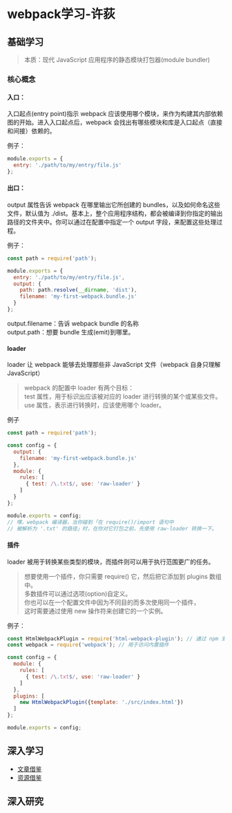 # webpack学习-许荻

## 基础学习
>本质：现代 JavaScript 应用程序的静态模块打包器(module bundler)

### 核心概念
#### 入口：
入口起点(entry point)指示 webpack 应该使用哪个模块，来作为构建其内部依赖图的开始。进入入口起点后，webpack 会找出有哪些模块和库是入口起点（直接和间接）依赖的。

例子：
```javascript
module.exports = {
  entry: './path/to/my/entry/file.js'
};
```

#### 出口：
output 属性告诉 webpack 在哪里输出它所创建的 bundles，以及如何命名这些文件，默认值为 ./dist。基本上，整个应用程序结构，都会被编译到你指定的输出路径的文件夹中。你可以通过在配置中指定一个 output 字段，来配置这些处理过程。

例子：
```javascript
const path = require('path');

module.exports = {
  entry: './path/to/my/entry/file.js',
  output: {
    path: path.resolve(__dirname, 'dist'),
    filename: 'my-first-webpack.bundle.js'
  }
};
```
output.filename：告诉 webpack bundle 的名称</br>
output.path：想要 bundle 生成(emit)到哪里。

#### loader
loader 让 webpack 能够去处理那些非 JavaScript 文件（webpack 自身只理解 JavaScript）</br>
>webpack 的配置中 loader 有两个目标：</br>
>test 属性，用于标识出应该被对应的 loader 进行转换的某个或某些文件。</br>
>use 属性，表示进行转换时，应该使用哪个 loader。

例子
```javascript
const path = require('path');

const config = {
  output: {
    filename: 'my-first-webpack.bundle.js'
  },
  module: {
    rules: [
      { test: /\.txt$/, use: 'raw-loader' }
    ]
  }
};

module.exports = config;
// 嘿，webpack 编译器，当你碰到「在 require()/import 语句中
// 被解析为 '.txt' 的路径」时，在你对它打包之前，先使用 raw-loader 转换一下。
```

#### 插件
loader 被用于转换某些类型的模块，而插件则可以用于执行范围更广的任务。
>想要使用一个插件，你只需要 require() 它，然后把它添加到 plugins 数组中。<br>
>多数插件可以通过选项(option)自定义。<br>
>你也可以在一个配置文件中因为不同目的而多次使用同一个插件，<br>这时需要通过使用 new 操作符来创建它的一个实例。

例子：
```javascript
const HtmlWebpackPlugin = require('html-webpack-plugin'); // 通过 npm 安装
const webpack = require('webpack'); // 用于访问内置插件

const config = {
  module: {
    rules: [
      { test: /\.txt$/, use: 'raw-loader' }
    ]
  },
  plugins: [
    new HtmlWebpackPlugin({template: './src/index.html'})
  ]
};

module.exports = config;
```

## 深入学习
- [文章借鉴](https://www.jianshu.com/p/080e18fcf0e3)
- [资源借鉴](https://github.com/ruanyf/webpack-demos)

## 深入研究